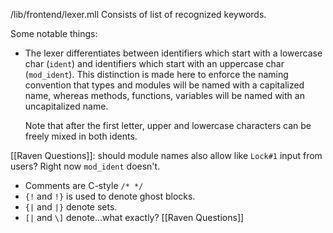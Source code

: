 /lib/frontend/lexer.mll
Consists of list of recognized keywords.

Some notable things:
- The lexer differentiates between identifiers which start with a lowercase char (`ident`) and identifiers which start with an uppercase char (`mod_ident`). This distinction is made here to enforce the naming convention that types and modules will be named with a capitalized name, whereas methods, functions, variables will be named with an uncapitalized name.
  
  Note that after the first letter, upper and lowercase characters can be freely mixed in both idents.

[[Raven Questions]]: should module names also allow like `Lock#1` input from users? Right now `mod_ident` doesn't.

- Comments are C-style `/* */` 
- `{!` and `!}` is used to denote ghost blocks.
- `{|` and `|}` denote sets.
- `[|` and `\]` denote...what exactly? [[Raven Questions]]